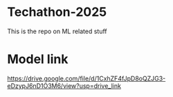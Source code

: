 # Techathon-2025
This is the repo on ML related stuff 

# Model link
https://drive.google.com/file/d/1CxhZF4fJpD8oQZJG3-eDzypJ6nD1O3M6/view?usp=drive_link
